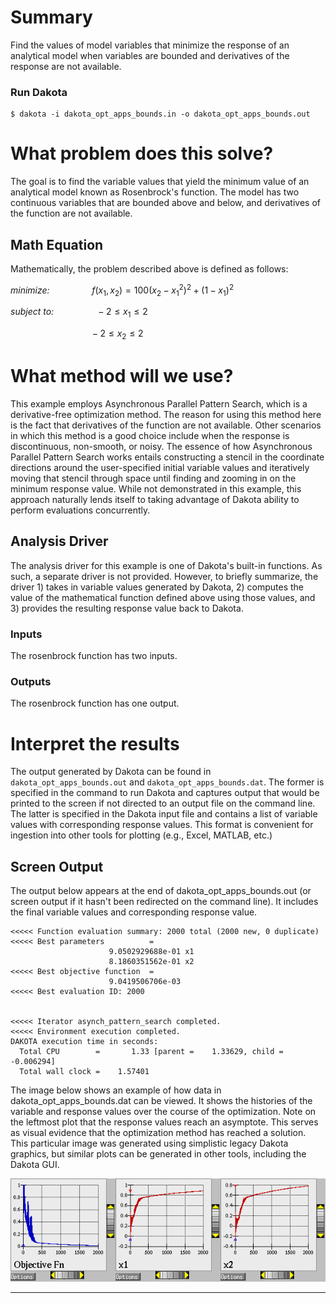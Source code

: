 # Summary
Find the values of model variables that minimize the response of an
analytical model when variables are bounded and derivatives of the
response are not available.
 
### Run Dakota
    $ dakota -i dakota_opt_apps_bounds.in -o dakota_opt_apps_bounds.out
 
# What problem does this solve?
The goal is to find the variable values that yield the minimum value
of an analytical model known as Rosenbrock's function.  The model has
two continuous variables that are bounded above and below, and
derivatives of the function are not available.
 
## Math Equation
Mathematically, the problem described above is defined as follows:

_minimize:_ $` \qquad \qquad f(x_1,x_2)=100(x_2-x_1^2)^2+(1-x_1)^2 `$

_subject to:_ $` \qquad \qquad -2 \le x_1 \le 2 `$

$` \qquad \qquad \qquad \qquad -2 \le x_2 \le 2 `$

# What method will we use?
This example employs Asynchronous Parallel Pattern Search, which is a
derivative-free optimization method.  The reason for using this method
here is the fact that derivatives of the function are not available.
Other scenarios in which this method is a good choice include when the
response is discontinuous, non-smooth, or noisy.  The essence of how
Asynchronous Parallel Pattern Search works entails constructing a
stencil in the coordinate directions around the user-specified initial
variable values and iteratively moving that stencil through space
until finding and zooming in on the minimum response value.  While not
demonstrated in this example, this approach naturally lends itself to
taking advantage of Dakota ability to perform evaluations
concurrently.
 
## Analysis Driver
The analysis driver for this example is one of Dakota's built-in
functions.  As such, a separate driver is not provided.  However, to
briefly summarize, the driver 1) takes in variable values generated by
Dakota, 2) computes the value of the mathematical function defined
above using those values, and 3) provides the resulting response value
back to Dakota.

### Inputs

The rosenbrock function has two inputs.

### Outputs

The rosenbrock function has one output.



# Interpret the results

The output generated by Dakota can be found in
`dakota_opt_apps_bounds.out` and `dakota_opt_apps_bounds.dat`.  The 
former is specified in the command to run Dakota and captures output that
would be printed to the screen if not directed to an output file on
the command line.  The latter is specified in the Dakota input file
and contains a list of variable values with corresponding response
values.  This format is convenient for ingestion into other tools for
plotting (e.g., Excel, MATLAB, etc.)
 
## Screen Output
The output below appears at the end of dakota\_opt\_apps\_bounds.out (or
screen output if it hasn't been redirected on the command line).  It
includes the final variable values and corresponding response value.
```
<<<<< Function evaluation summary: 2000 total (2000 new, 0 duplicate)
<<<<< Best parameters          =
                      9.0502929688e-01 x1
                      8.1860351562e-01 x2
<<<<< Best objective function  =
                      9.0419506706e-03
<<<<< Best evaluation ID: 2000


<<<<< Iterator asynch_pattern_search completed.
<<<<< Environment execution completed.
DAKOTA execution time in seconds:
  Total CPU        =       1.33 [parent =    1.33629, child =  -0.006294]
  Total wall clock =    1.57401
```

The image below shows an example of how data in
dakota\_opt\_apps\_bounds.dat can be viewed.  It shows the histories of
the variable and response values over the course of the optimization.
Note on the leftmost plot that the response values reach an asymptote.
This serves as visual evidence that the optimization method has
reached a solution.  This particular image was generated using
simplistic legacy Dakota graphics, but similar plots can be generated
in other tools, including the Dakota GUI.

![Optimization Trajectory](dak_graphics_ps_opt.png)

---

